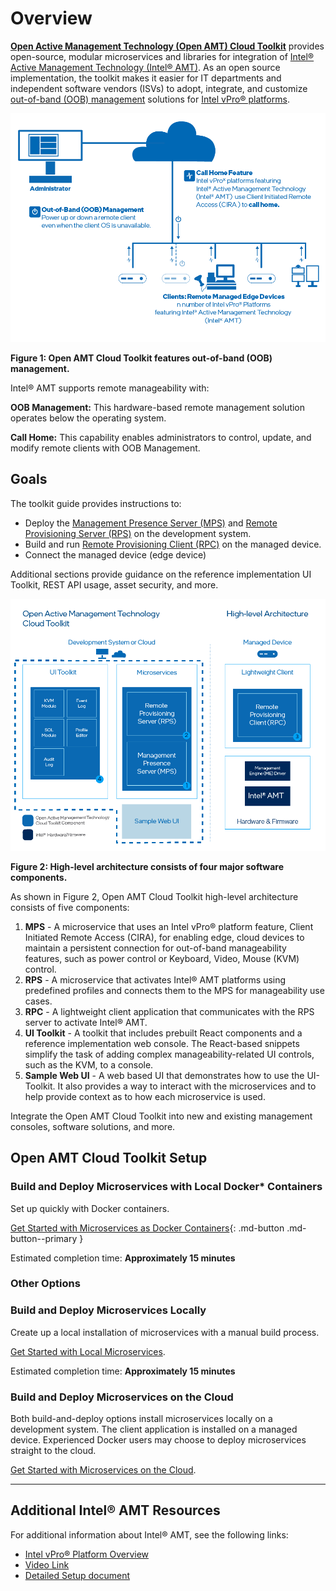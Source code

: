 # Overview

 [**Open Active Management Technology (Open AMT) Cloud Toolkit**](Glossary.md#o) provides open-source, modular microservices and libraries for integration of [Intel® Active Management Technology (Intel® AMT)](Glossary.md#i). As an open source implementation, the toolkit makes it easier for IT departments and independent software vendors (ISVs) to adopt, integrate, and customize [out-of-band (OOB) management](Glossary.md#o) solutions for [Intel vPro® platforms](Glossary.md#i).

![assets/images/OOBManagement.png](assets/images/OOBManagement.png)

 **Figure 1: Open AMT Cloud Toolkit features out-of-band (OOB) management.**
 
 Intel® AMT supports remote manageability with: 

 **OOB Management:** This hardware-based remote management solution operates below the operating system.

**Call Home:** This capability enables administrators to control, update, and modify remote clients with OOB Management.

 
## Goals
The toolkit guide provides instructions to:

- Deploy the [Management Presence Server (MPS)](Glossary.md#m) and [Remote Provisioning Server (RPS)](Glossary.md#r) on the development system.
- Build and run [Remote Provisioning Client (RPC)](Glossary.md#r) on the managed device.
- Connect the managed device (edge device)

Additional sections provide guidance on the reference implementation UI Toolkit, REST API usage, asset security, and more. 

![assets/images/AEHighLevelArch.png](assets/images/HiLevelArchitecture.png)

 **Figure 2: High-level architecture consists of four major software components.**

As shown in Figure 2, Open AMT Cloud Toolkit high-level architecture consists of five components:

1. **MPS** - A microservice that uses an Intel vPro® platform feature, Client Initiated Remote Access (CIRA), for enabling edge, cloud devices to maintain a persistent connection for out-of-band manageability features, such as power control or Keyboard, Video, Mouse (KVM) control.
2. **RPS** - A microservice that activates Intel® AMT platforms using predefined profiles and connects them to the MPS for manageability use cases.
3. **RPC** - A lightweight client application that communicates with the RPS server to activate Intel® AMT.
4. **UI Toolkit** - A toolkit that includes prebuilt React components and a reference implementation web console. The React-based snippets simplify the task of adding complex manageability-related UI controls, such as the KVM, to a console. 
5. **Sample Web UI** - A web based UI that demonstrates how to use the UI-Toolkit. It also provides a way to interact with the microservices and to help provide context as to how each microservice is used.
   
Integrate the Open AMT Cloud Toolkit into new and existing management consoles, software solutions, and more.

## Open AMT Cloud Toolkit Setup

### Build and Deploy Microservices with Local Docker* Containers

Set up quickly with Docker containers.

[Get Started with Microservices as Docker Containers](Docker/overview.md){: .md-button .md-button--primary }

Estimated completion time: **Approximately 15 minutes**

### Other Options
### Build and Deploy Microservices Locally
Create up a local installation of microservices with a manual build process.

[Get Started with Local Microservices](Local/overview.md).

Estimated completion time: **Approximately 15 minutes**

### Build and Deploy Microservices on the Cloud
Both build-and-deploy options install microservices locally on a development system. The client application is installed on a managed device. Experienced Docker users may choose to deploy microservices straight to the cloud.

[Get Started with Microservices on the Cloud](Docker/dockerCloud.md).
 
-------
## Additional Intel® AMT Resources

For additional information about Intel® AMT, see the following links:

- [Intel vPro® Platform Overview](https://software.intel.com/content/www/us/en/develop/topics/iot/hardware/vpro-platform-retail.html)
- [Video Link](https://www.intel.com/content/www/us/en/support/articles/000026592/technologies.html)
- [Detailed Setup document](https://software.intel.com/en-us/articles/getting-started-with-intel-active-management-technology-amt)

